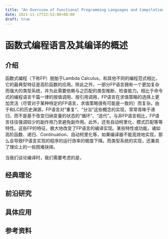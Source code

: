 ```yaml
---
title: "An Overview of Functional Programming Languages and Compilations"
date: 2021-11-17T22:53:08+08:00
draft: true
---
```


# 函数式编程语言及其编译的概述

## 介绍

函数式编程（下称FP）脱胎于Lambda Calculus，和其他不同的编程范式相比，它的最典型特征是高阶函数的应用。除此之外，一部分FP语言拥有一个更加复杂而强大的类型系统，并为此需要依赖与之匹配的类型推断、检查能力。相比于命令式的编程语言千篇一律的按值调用、按引用调用，FP语言在求值策略的选择上更加灵活（尽管对于某种特定的FP语言，求值策略很有可能是一致的）而复杂。由于和LC的历史渊源，FP语言对“重复“、“分治”这些概念的实现，常常青睐于递归，而不是基于改变归纳变量的状态的“循环”、“迭代”。与非FP语言相比，FP语言往往强调较少的副作用乃至避免副作用。此外，还有自动柯里化、模式匹配等等特性。这些FP的特征，极大地改变了FP语言的编译实现。某些特性或功能，诸如高阶函数、递归、Continuation、自动柯里化等，如果编译器不能高效地实现，那么会导致FP语言实现的程序的运行效率的极度下降。而类型系统的实现，还兼具了理论上的一些困难抉择。

当我们谈论编译时，我们需要考虑的是，

## 经典理论

## 前沿研究

## 具体应用

## 参考资料